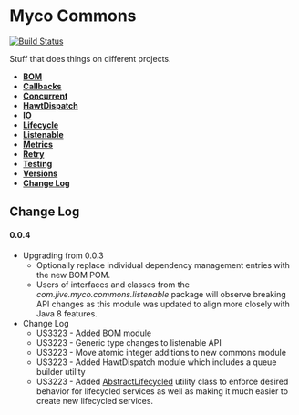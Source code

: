 # Myco Commons

[![Build Status](http://build.devops.jive.com/buildStatus/icon?job=boneyard)](http://build.devops.jive.com/job/boneyard/)

Stuff that does things on different projects.

* [**BOM**](./bom/README.md)
* [**Callbacks**](./callbacks/README.md)
* [**Concurrent**](./concurrent)
* [**HawtDispatch**](./hawtdispatch/README.md)
* [**IO**](./io)
* [**Lifecycle**](./lifecycle)
* [**Listenable**](./listenable)
* [**Metrics**](./metrics/README.md)
* [**Retry**](./retry/README.md)
* [**Testing**](./testing)
* [**Versions**](./versions)
* [**Change Log**](#changes)

## <a name="changes"></a>Change Log

#### 0.0.4
* Upgrading from 0.0.3
  * Optionally replace individual dependency management entries with the new BOM POM.
  * Users of interfaces and classes from the *com.jive.myco.commons.listenable* package will observe breaking API changes as this module was updated to align more closely with Java 8 features.
* Change Log
  * US3323 - Added BOM module
  * US3223 - Generic type changes to listenable API
  * US3223 - Move atomic integer additions to new commons module
  * US3223 - Added HawtDispatch module which includes a queue builder utility
  * US3223 - Added [AbstractLifecycled](./lifecycle/src/main/java/com/jive/myco/commons/lifecycle/AbstractLifecycled.java)
             utility class to enforce desired behavior for lifecycled services as well as making it
             much easier to create new lifecycled services.
